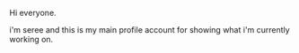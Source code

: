 Hi everyone.

i'm seree and this is my main profile account for showing what i'm currently working on.

